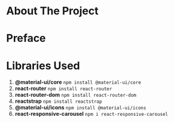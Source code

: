 # About The Project

# Preface

# Libraries Used

1. **@material-ui/core** `npm install @material-ui/core`
2. **react-router** `npm install react-router`
3. **react-router-dom** `npm install react-router-dom`
4. **reactstrap** `npm install reactstrap`
5. **@material-ui/icons** `npm install @material-ui/icons`
6. **react-responsive-carousel** `npm i react-responsive-carousel`
